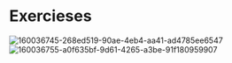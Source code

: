 # Exercieses

![160036745-268ed519-90ae-4eb4-aa41-ad4785ee6547](https://user-images.githubusercontent.com/91506037/198899655-7f3060ac-3c28-4b71-8982-86d6ec1723a3.png)
![160036755-a0f635bf-9d61-4265-a3be-91f180959907](https://user-images.githubusercontent.com/91506037/198899660-1cb5882e-1436-4961-8738-5e2834f9afda.png)
